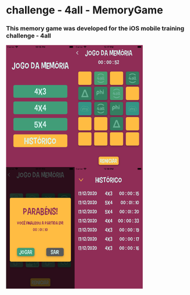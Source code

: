 # challenge - 4all - MemoryGame
### This memory game was developed for the iOS mobile training challenge - 4all
<img align="left" width="187.5" height="333.5" src="https://github.com/LidyIfce/challenge4all_MemoryGame/blob/screenshots/screenshots/main.png">
<img align="left" width="187.5" height="333.5" src="https://github.com/LidyIfce/challenge4all_MemoryGame/blob/screenshots/screenshots/game.png">
<img align="left" width="187.5" height="333.5" src="https://github.com/LidyIfce/challenge4all_MemoryGame/blob/screenshots/screenshots/result.png">
<img align="left" width="187.5" height="333.5" src="https://github.com/LidyIfce/challenge4all_MemoryGame/blob/screenshots/screenshots/historic.png">

